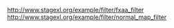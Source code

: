 <http://www.stagexl.org/example/filter/fxaa_filter>
<http://www.stagexl.org/example/filter/normal_map_filter>
